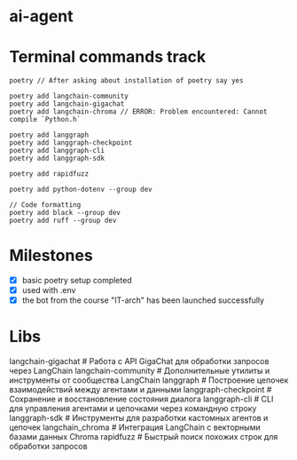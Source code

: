 # ai-agent

# Terminal commands track

```
poetry // After asking about installation of poetry say yes

poetry add langchain-community
poetry add langchain-gigachat
poetry add langchain-chroma // ERROR: Problem encountered: Cannot compile `Python.h`

poetry add langgraph
poetry add langgraph-checkpoint
poetry add langgraph-cli
poetry add langgraph-sdk

poetry add rapidfuzz

poetry add python-dotenv --group dev

// Code formatting
poetry add black --group dev
poetry add ruff --group dev
```

# Milestones

- [x] basic poetry setup completed
- [x] used with .env
- [x] the bot from the course "IT-arch" has been launched successfully

# Libs

langchain-gigachat # Работа с API GigaChat для обработки запросов через LangChain
langchain-community # Дополнительные утилиты и инструменты от сообщества LangChain
langgraph # Построение цепочек взаимодействий между агентами и данными
langgraph-checkpoint # Сохранение и восстановление состояния диалога
langgraph-cli # CLI для управления агентами и цепочками через командную строку
langgraph-sdk # Инструменты для разработки кастомных агентов и цепочек
langchain_chroma # Интеграция LangChain с векторными базами данных Chroma
rapidfuzz # Быстрый поиск похожих строк для обработки запросов
